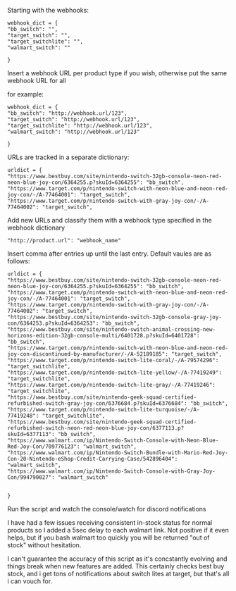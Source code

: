 Starting with the webhooks:

```
webhook_dict = {
"bb_switch": "",
"target_switch": "",
"target_switchlite": "",
"walmart_switch": ""

}
```

Insert a webhook URL per product type if you wish, otherwise put the same webhook URL for all

for example:

```
webhook_dict = {
"bb_switch": "http://webhook.url/123",
"target_switch": "http://webhook.url/123",
"target_switchlite": "http://webhook.url/123",
"walmart_switch": "http://webhook.url/123"

}
```


URLs are tracked in a separate dictionary:

```
urldict = {
"https://www.bestbuy.com/site/nintendo-switch-32gb-console-neon-red-neon-blue-joy-con/6364255.p?skuId=6364255": "bb_switch",
"https://www.target.com/p/nintendo-switch-with-neon-blue-and-neon-red-joy-con/-/A-77464001": "target_switch",
"https://www.target.com/p/nintendo-switch-with-gray-joy-con/-/A-77464002": "target_switch",
```

Add new URLs and classify them with a webhook type specified in the webhook dictionary

`"http://product.url": "webhook_name"`

Insert comma after entries up until the last entry. Default vaules are as follows:

```
urldict = {
"https://www.bestbuy.com/site/nintendo-switch-32gb-console-neon-red-neon-blue-joy-con/6364255.p?skuId=6364255": "bb_switch",
"https://www.target.com/p/nintendo-switch-with-neon-blue-and-neon-red-joy-con/-/A-77464001": "target_switch",
"https://www.target.com/p/nintendo-switch-with-gray-joy-con/-/A-77464002": "target_switch",
"https://www.bestbuy.com/site/nintendo-switch-32gb-console-gray-joy-con/6364253.p?skuId=6364253": "bb_switch",
"https://www.bestbuy.com/site/nintendo-switch-animal-crossing-new-horizons-edition-32gb-console-multi/6401728.p?skuId=6401728": "bb_switch",
"https://www.target.com/p/nintendo-switch-with-neon-blue-and-neon-red-joy-con-discontinued-by-manufacturer/-/A-52189185": "target_switch",
"https://www.target.com/p/nintendo-switch-lite-coral/-/A-79574296": "target_switchlite",
"https://www.target.com/p/nintendo-switch-lite-yellow/-/A-77419249": "target_switchlite",
"https://www.target.com/p/nintendo-switch-lite-gray/-/A-77419246": "target_switchlite",
"https://www.bestbuy.com/site/nintendo-geek-squad-certified-refurbished-switch-gray-joy-con/6376684.p?skuId=6376684": "bb_switch",
"https://www.target.com/p/nintendo-switch-lite-turquoise/-/A-77419248": "target_switchlite",
"https://www.bestbuy.com/site/nintendo-geek-squad-certified-refurbished-switch-neon-red-neon-blue-joy-con/6377113.p?skuId=6377113": "bb_switch",
"https://www.walmart.com/ip/Nintendo-Switch-Console-with-Neon-Blue-Red-Joy-Con/709776123": "walmart_switch",
"https://www.walmart.com/ip/Nintendo-Switch-Bundle-with-Mario-Red-Joy-Con-20-Nintendo-eShop-Credit-Carrying-Case/542896404": "walmart_switch",
"https://www.walmart.com/ip/Nintendo-Switch-Console-with-Gray-Joy-Con/994790027": "walmart_switch"


}
```


Run the script and watch the console/watch for discord notifications


I have had a few issues receiving consistent in-stock status for normal products so I added a 5sec delay to each walmart link. Not positive if it even helps, but if you bash walmart too quickly you will be returned "out of stock" without hesitation.

I can't guarantee the accuracy of this script as it's concstantly evolving and things break when new features are added. This certainly checks best buy stock, and i get tons of notifications about switch lites at target, but that's all i can vouch for.

